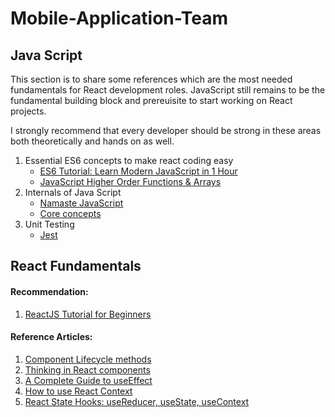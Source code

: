 # Mobile-Application-Team

## Java Script 

This section is to share some references which are the most needed fundamentals for React development roles. JavaScript still remains to be the fundamental building block and prereuisite to start working on React projects.  
  
I strongly recommend that every developer should be strong in these areas both theoretically and hands on as well. 
1. Essential ES6 concepts to make react coding easy 
   - [ES6 Tutorial: Learn Modern JavaScript in 1 Hour](https://www.youtube.com/watch?v=NCwa_xi0Uuc)
   - [JavaScript Higher Order Functions & Arrays](https://www.youtube.com/watch?v=rRgD1yVwIvE)
2. Internals of Java Script 
   - [Namaste JavaScript](https://youtube.com/playlist?list=PLlasXeu85E9cQ32gLCvAvr9vNaUccPVNP)
   - [Core concepts](https://www.youtube.com/playlist?list=PLlasXeu85E9eLVlWFs-nz5PKXJU4f7Fks) 
3. Unit Testing 
   - [Jest](https://www.youtube.com/watch?v=7r4xVDI2vho)

## React Fundamentals 

#### Recommendation:   
1. [ReactJS Tutorial for Beginners](https://www.youtube.com/playlist?list=PLC3y8-rFHvwgg3vaYJgHGnModB54rxOk3) 

#### Reference Articles:  
1. [Component Lifecycle methods](https://www.w3schools.com/react/react_lifecycle.asp) 
2. [Thinking in React components](https://reactjs.org/docs/thinking-in-react.html) 
3. [A Complete Guide to useEffect](https://overreacted.io/a-complete-guide-to-useeffect/) 
4. [How to use React Context](https://www.robinwieruch.de/react-context/) 
5. [React State Hooks: useReducer, useState, useContext](https://www.robinwieruch.de/react-state-usereducer-usestate-usecontext/) 
